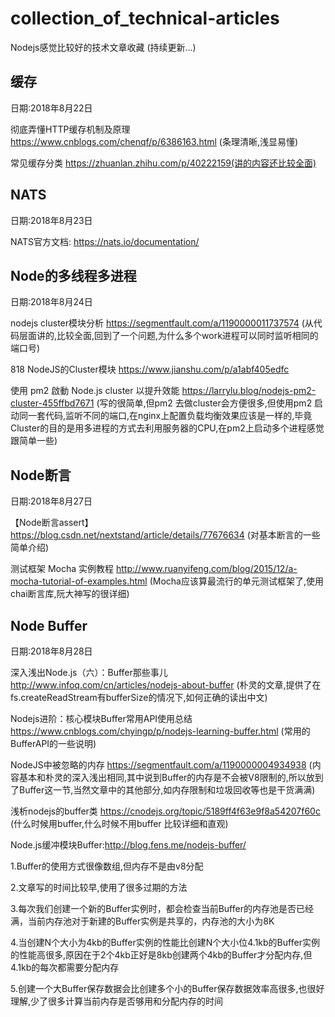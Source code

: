 # collection_of_technical-articles
Nodejs感觉比较好的技术文章收藏
(持续更新...)

## 缓存

日期:2018年8月22日

彻底弄懂HTTP缓存机制及原理 https://www.cnblogs.com/chenqf/p/6386163.html (条理清晰,浅显易懂)

常见缓存分类 https://zhuanlan.zhihu.com/p/40222159(讲的内容还比较全面)

## NATS

日期:2018年8月23日

NATS官方文档: https://nats.io/documentation/

## Node的多线程多进程

日期:2018年8月24日

nodejs cluster模块分析 https://segmentfault.com/a/1190000011737574 (从代码层面讲的,比较全面,回到了一个问题,为什么多个work进程可以同时监听相同的端口号)

818 NodeJS的Cluster模块 https://www.jianshu.com/p/a1abf405edfc

使用 pm2 啟動 Node.js cluster 以提升效能 https://larrylu.blog/nodejs-pm2-cluster-455ffbd7671  (写的很简单,但pm2 去做cluster会方便很多,但使用pm2 启动同一套代码,监听不同的端口,在nginx上配置负载均衡效果应该是一样的,毕竟Cluster的目的是用多进程的方式去利用服务器的CPU,在pm2上启动多个进程感觉跟简单一些)

## Node断言

日期:2018年8月27日

【Node断言assert】https://blog.csdn.net/nextstand/article/details/77676634 (对基本断言的一些简单介绍)

测试框架 Mocha 实例教程 http://www.ruanyifeng.com/blog/2015/12/a-mocha-tutorial-of-examples.html (Mocha应该算最流行的单元测试框架了,使用chai断言库,阮大神写的很详细)

## Node Buffer

日期:2018年8月28日

深入浅出Node.js（六）：Buffer那些事儿 http://www.infoq.com/cn/articles/nodejs-about-buffer (朴灵的文章,提供了在fs.createReadStream有bufferSize的情况下,如何正确的读出中文)

Nodejs进阶：核心模块Buffer常用API使用总结 https://www.cnblogs.com/chyingp/p/nodejs-learning-buffer.html (常用的BufferAPI的一些说明)

NodeJS中被忽略的内存 https://segmentfault.com/a/1190000004934938 (内容基本和朴灵的深入浅出相同,其中说到Buffer的内存是不会被V8限制的,所以放到了Buffer这一节,当然文章中的其他部分,如内存限制和垃圾回收等也是干货满满)

浅析nodejs的buffer类 https://cnodejs.org/topic/5189ff4f63e9f8a54207f60c (什么时候用buffer,什么时候不用buffer 比较详细和直观)

Node.js缓冲模块Buffer:http://blog.fens.me/nodejs-buffer/ 

1.Buffer的使用方式很像数组,但内存不是由v8分配

2.文章写的时间比较早,使用了很多过期的方法

3.每次我们创建一个新的Buffer实例时，都会检查当前Buffer的内存池是否已经满，当前内存池对于新建的Buffer实例是共享的，内存池的大小为8K

4.当创建N个大小为4kb的Buffer实例的性能比创建N个大小位4.1kb的Buffer实例的性能高很多,原因在于2个4kb正好是8kb创建两个4kb的Buffer才分配内存,但4.1kb的每次都需要分配内存

5.创建一个大Buffer保存数据会比创建多个小的Buffer保存数据效率高很多,也很好理解,少了很多计算当前内存是否够用和分配内存的时间


